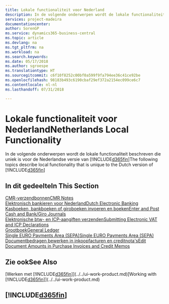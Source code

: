 ```yaml
---
title: Lokale functionaliteit voor Nederland
description: In de volgende onderwerpen wordt de lokale functionaliteit in de Nederlandse versie van Business Central beschreven.
services: project-madeira
documentationcenter: 
author: SorenGP
ms.service: dynamics365-business-central
ms.topic: article
ms.devlang: na
ms.tgt_pltfrm: na
ms.workload: na
ms.search.keywords: 
ms.date: 05/17/2018
ms.author: sgroespe
ms.translationtype: HT
ms.sourcegitcommit: c6f10f8252c00bf0a599f9fa794ee36c41ce92be
ms.openlocfilehash: 98183b493c6190cbaf29ef372a2154ec099ce6c7
ms.contentlocale: nl-nl
ms.lasthandoff: 07/31/2018

---
```

# <a name="netherlands-local-functionality"></a><span data-ttu-id="533e2-103">Lokale functionaliteit voor Nederland</span><span class="sxs-lookup"><span data-stu-id="533e2-103">Netherlands Local Functionality</span></span>
<span data-ttu-id="533e2-104">In de volgende onderwerpen wordt de lokale functionaliteit beschreven die uniek is voor de Nederlandse versie van [!INCLUDE[d365fin](../../includes/d365fin_md.md)]</span><span class="sxs-lookup"><span data-stu-id="533e2-104">The following topics describe local functionality that is unique to the Dutch version of [!INCLUDE[d365fin](../../includes/d365fin_md.md)]</span></span>  

## <a name="in-this-section"></a><span data-ttu-id="533e2-105">In dit gedeelte</span><span class="sxs-lookup"><span data-stu-id="533e2-105">In This Section</span></span>  
  [<span data-ttu-id="533e2-106">CMR-verzendbonnen</span><span class="sxs-lookup"><span data-stu-id="533e2-106">CMR Notes</span></span>](cmr-notes.md)  
  [<span data-ttu-id="533e2-107">Elektronisch bankieren voor Nederland</span><span class="sxs-lookup"><span data-stu-id="533e2-107">Dutch Electronic Banking</span></span>](dutch-electronic-banking.md)  
  [<span data-ttu-id="533e2-108">Kasboeken, bankboeken of giroboeken invoeren en boeken</span><span class="sxs-lookup"><span data-stu-id="533e2-108">Enter and Post Cash and Bank/Giro Journals</span></span>](how-to-enter-and-post-cash-and-bank-or-giro-journals.md)  
  [<span data-ttu-id="533e2-109">Elektronische btw- en ICP-aangiften verzenden</span><span class="sxs-lookup"><span data-stu-id="533e2-109">Submitting Electronic VAT and ICP Declarations</span></span>](electronic-vat-and-icp-declarations.md)  
  [<span data-ttu-id="533e2-110">Grootboek</span><span class="sxs-lookup"><span data-stu-id="533e2-110">General Ledger</span></span>](general-ledger.md)  
  [<span data-ttu-id="533e2-111">Single EURO Payments Area (SEPA)</span><span class="sxs-lookup"><span data-stu-id="533e2-111">Single EURO Payments Area (SEPA)</span></span>](single-euro-payments-area-sepa-.md)  
  [<span data-ttu-id="533e2-112">Documentbedragen bewerken in inkoopfacturen en creditnota's</span><span class="sxs-lookup"><span data-stu-id="533e2-112">Edit Document Amounts in Purchase Invoices and Credit Memos</span></span>](how-to-edit-document-amounts-in-purchase-invoices-and-credit-memos.md)  

## <a name="see-also"></a><span data-ttu-id="533e2-113">Zie ook</span><span class="sxs-lookup"><span data-stu-id="533e2-113">See Also</span></span>
<span data-ttu-id="533e2-114">[Werken met [!INCLUDE[d365fin](../../includes/d365fin_md.md)]](../../ui-work-product.md)</span><span class="sxs-lookup"><span data-stu-id="533e2-114">[Working with [!INCLUDE[d365fin](../../includes/d365fin_md.md)]](../../ui-work-product.md)</span></span>  

## [!INCLUDE[d365fin](../../includes/free_trial_md.md)]  

